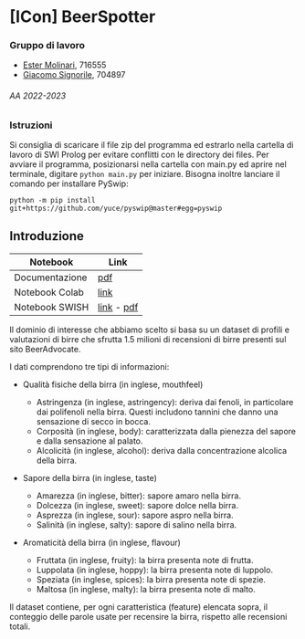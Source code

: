 # [ICon] BeerSpotter

### Gruppo di lavoro
- [Ester Molinari](https://github.com/burraco135), 716555
- [Giacomo Signorile](https://github.com/GiacomoSignorile), 704897

###### AA 2022-2023

### Istruzioni
Si consiglia di scaricare il file zip del programma ed estrarlo nella cartella di lavoro di SWI Prolog per evitare conflitti con le directory dei files.
Per avviare il programma, posizionarsi nella cartella con main.py ed aprire nel terminale, digitare `python main.py` per iniziare.
Bisogna inoltre lanciare il comando per installare PySwip:

`python -m pip install git+https://github.com/yuce/pyswip@master#egg=pyswip`

## Introduzione
|Notebook|Link|
|---|---|
|Documentazione|[pdf](https://github.com/burraco135/ICon2023/blob/master/Documentazione/BeerSpotter%20-%20Molinari%2C%20Signorile.pdf)|
|Notebook Colab|[link](https://github.com/burraco135/ICon2023/blob/master/Documentazione/BeerClassification.ipynb)|
|Notebook SWISH|[link](https://swish.swi-prolog.org/p/[ICon2023]%20BeerSpotter.swinb) - [pdf](https://github.com/burraco135/ICon2023/blob/master/Documentazione/SWISHBeerSpotter.pdf)|

Il dominio di interesse che abbiamo scelto si basa su un dataset di profili e valutazioni di birre che sfrutta 1.5 milioni di recensioni di birre presenti sul sito BeerAdvocate.

I dati comprendono tre tipi di informazioni:

- Qualità fisiche della birra (in inglese, mouthfeel)

  - Astringenza (in inglese, astringency): deriva dai fenoli, in particolare dai polifenoli nella birra. Questi includono tannini che danno una sensazione di secco in bocca.
  - Corposità (in inglese, body): caratterizzata dalla pienezza del sapore e dalla sensazione al palato.
  - Alcolicità (in inglese, alcohol): deriva dalla concentrazione alcolica della birra.

- Sapore della birra (in inglese, taste)

  - Amarezza (in inglese, bitter): sapore amaro nella birra.
  - Dolcezza (in inglese, sweet): sapore dolce nella birra.
  - Asprezza (in inglese, sour): sapore aspro nella birra.
  - Salinità (in inglese, salty): sapore di salino nella birra.

- Aromaticità della birra (in inglese, flavour)

  - Fruttata (in inglese, fruity): la birra presenta note di frutta.
  - Luppolata (in inglese, hoppy): la birra presenta note di luppolo.
  - Speziata (in inglese, spices): la birra presenta note di spezie.
  - Maltosa (in inglese, malty): la birra presenta note di malto.

Il dataset contiene, per ogni caratteristica (feature) elencata sopra, il conteggio delle parole usate per recensire la birra, rispetto alle recensioni totali.
